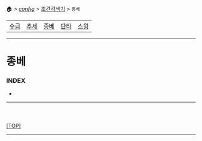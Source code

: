 🏠 > [_config_](../) > [조건검색기](./) > `종베`

<table>
  <tr>
    <td><a href="search01.md">수급</a></td>
    <td><a href="search02.md">추세</a></td>
    <td><a href="search03.md">종베</a></td>
    <td><a href="search04.md">단타</a></td>
    <td><a href="search05.md">스윙</a></td>
  </tr>
</table>

---
# 종베

### INDEX
- []()

---
### 

<br/>

[[TOP]](#index)

---